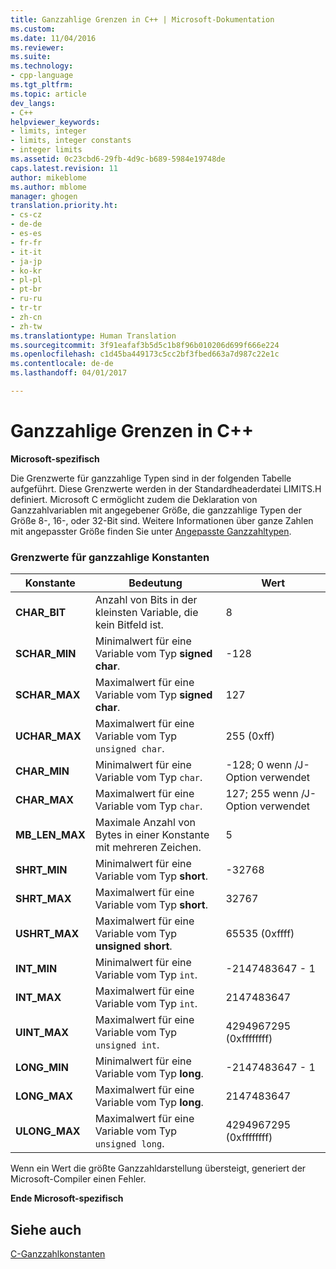 ```yaml
---
title: Ganzzahlige Grenzen in C++ | Microsoft-Dokumentation
ms.custom: 
ms.date: 11/04/2016
ms.reviewer: 
ms.suite: 
ms.technology:
- cpp-language
ms.tgt_pltfrm: 
ms.topic: article
dev_langs:
- C++
helpviewer_keywords:
- limits, integer
- limits, integer constants
- integer limits
ms.assetid: 0c23cbd6-29fb-4d9c-b689-5984e19748de
caps.latest.revision: 11
author: mikeblome
ms.author: mblome
manager: ghogen
translation.priority.ht:
- cs-cz
- de-de
- es-es
- fr-fr
- it-it
- ja-jp
- ko-kr
- pl-pl
- pt-br
- ru-ru
- tr-tr
- zh-cn
- zh-tw
ms.translationtype: Human Translation
ms.sourcegitcommit: 3f91eafaf3b5d5c1b8f96b010206d699f666e224
ms.openlocfilehash: c1d45ba449173c5cc2bf3fbed663a7d987c22e1c
ms.contentlocale: de-de
ms.lasthandoff: 04/01/2017

---
```

# <a name="c-integer-limits"></a>Ganzzahlige Grenzen in C++
**Microsoft-spezifisch**  
  
 Die Grenzwerte für ganzzahlige Typen sind in der folgenden Tabelle aufgeführt. Diese Grenzwerte werden in der Standardheaderdatei LIMITS.H definiert. Microsoft C ermöglicht zudem die Deklaration von Ganzzahlvariablen mit angegebener Größe, die ganzzahlige Typen der Größe 8-, 16-, oder 32-Bit sind. Weitere Informationen über ganze Zahlen mit angepasster Größe finden Sie unter [Angepasste Ganzzahltypen](../c-language/c-sized-integer-types.md).  
  
### <a name="limits-on-integer-constants"></a>Grenzwerte für ganzzahlige Konstanten  
  
|**Konstante**|Bedeutung|Wert|  
|------------------|-------------|-----------|  
|**CHAR_BIT**|Anzahl von Bits in der kleinsten Variable, die kein Bitfeld ist.|8|  
|**SCHAR_MIN**|Minimalwert für eine Variable vom Typ **signed char**.|-128|  
|**SCHAR_MAX**|Maximalwert für eine Variable vom Typ **signed char**.|127|  
|**UCHAR_MAX**|Maximalwert für eine Variable vom Typ `unsigned char`.|255 (0xff)|  
|**CHAR_MIN**|Minimalwert für eine Variable vom Typ `char`.|-128; 0 wenn /J-Option verwendet|  
|**CHAR_MAX**|Maximalwert für eine Variable vom Typ `char`.|127; 255 wenn /J-Option verwendet|  
|**MB_LEN_MAX**|Maximale Anzahl von Bytes in einer Konstante mit mehreren Zeichen.|5|  
|**SHRT_MIN**|Minimalwert für eine Variable vom Typ **short**.|-32768|  
|**SHRT_MAX**|Maximalwert für eine Variable vom Typ **short**.|32767|  
|**USHRT_MAX**|Maximalwert für eine Variable vom Typ **unsigned short**.|65535 (0xffff)|  
|**INT_MIN**|Minimalwert für eine Variable vom Typ `int`.|-2147483647 - 1|  
|**INT_MAX**|Maximalwert für eine Variable vom Typ `int`.|2147483647|  
|**UINT_MAX**|Maximalwert für eine Variable vom Typ `unsigned int`.|4294967295 (0xffffffff)|  
|**LONG_MIN**|Minimalwert für eine Variable vom Typ **long**.|-2147483647 - 1|  
|**LONG_MAX**|Maximalwert für eine Variable vom Typ **long**.|2147483647|  
|**ULONG_MAX**|Maximalwert für eine Variable vom Typ `unsigned long`.|4294967295 (0xffffffff)|  
  
 Wenn ein Wert die größte Ganzzahldarstellung übersteigt, generiert der Microsoft-Compiler einen Fehler.  
  
 **Ende Microsoft-spezifisch**  
  
## <a name="see-also"></a>Siehe auch  
 [C-Ganzzahlkonstanten](../c-language/c-integer-constants.md)
